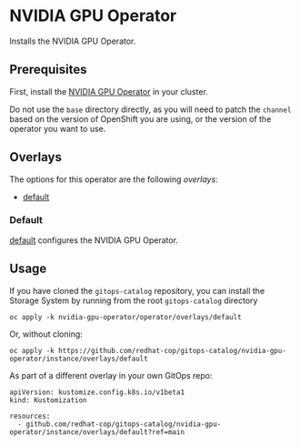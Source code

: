 # NVIDIA GPU Operator

Installs the NVIDIA GPU Operator.

## Prerequisites

First, install the [NVIDIA GPU Operator](../operator) in your cluster.

Do not use the `base` directory directly, as you will need to patch the `channel` based on the version of OpenShift you are using, or the version of the operator you want to use.

## Overlays

The options for this operator are the following *overlays*:
* [default](overlays/default)

### Default

[default](overlays/default) configures the NVIDIA GPU Operator.

## Usage

If you have cloned the `gitops-catalog` repository, you can install the Storage System by running from the root `gitops-catalog` directory

```
oc apply -k nvidia-gpu-operator/operator/overlays/default
```

Or, without cloning:

```
oc apply -k https://github.com/redhat-cop/gitops-catalog/nvidia-gpu-operator/instance/overlays/default
```

As part of a different overlay in your own GitOps repo:

```
apiVersion: kustomize.config.k8s.io/v1beta1
kind: Kustomization

resources:
  - github.com/redhat-cop/gitops-catalog/nvidia-gpu-operator/instance/overlays/default?ref=main
```